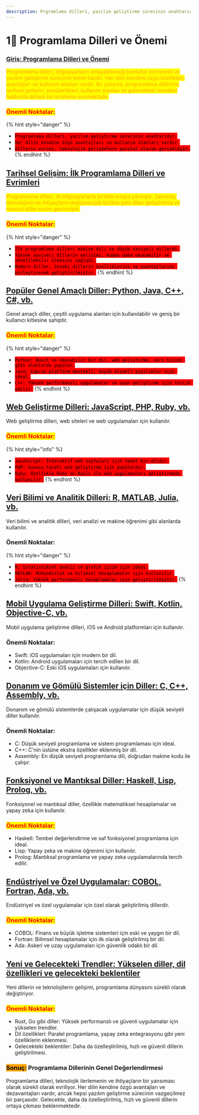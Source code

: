 ```yaml
---
description: Prgramlama dilleri, yazılım geliştirme sürecinin anahtarıdır.
---
```


# 1⃣ Programlama Dilleri ve Önemi

### [Giriş: Programlama Dilleri ve Önemi](programlama-dilleri-ve-oenemi.md)

&#x20;   <mark style="color:orange;">Programlama dilleri, bilgisayarların anlayabileceği komutlar kümesidir ve yazılım geliştirme sürecinin temel taşıdır. Her dilin kendine özgü özellikleri, avantajları ve kullanım alanları vardır. Bu çalışma, programlama dillerinin tarihsel gelişimi, popülerlikleri, kullanım alanları ve gelecekteki trendleri hakkında detaylı bir inceleme sunmaktadır.</mark>

### <mark style="color:red;">Önemli Noktalar:</mark>

{% hint style="danger" %}


* <mark style="background-color:red;">`Programlama dilleri, yazılım geliştirme sürecinin anahtarıdır.`</mark>
* <mark style="background-color:red;">`Her dilin kendine özgü avantajları ve kullanım alanları vardır.`</mark>
* <mark style="background-color:red;">`Dillerin evrimi, teknolojik gelişmelere paralel olarak gerçekleşir.`</mark>
{% endhint %}



## [Tarihsel Gelişim: İlk Programlama Dilleri ve Evrimleri](programlama-dilleri-ve-oenemi.md#tarihsel-gelisim-ilk-programlama-dilleri-ve-evrimleri)

&#x20;     <mark style="color:orange;">Programlama dilleri, ilk bilgisayarlarla birlikte ortaya çıkmıştır. Zamanla, teknolojinin ve ihtiyaçların değişmesiyle birlikte yeni diller geliştirilmiş ve mevcut diller evrim geçirmiştir.</mark>

### <mark style="color:red;">Önemli Noktalar:</mark>

{% hint style="danger" %}


* <mark style="background-color:red;">`İlk programlama dilleri makine dili ve düşük seviyeli dillerdi.`</mark>
* <mark style="background-color:red;">`Yüksek seviyeli dillerin gelişimi, kodun daha okunabilir ve yönetilebilir olmasını sağladı.`</mark>
* <mark style="background-color:red;">`Modern diller, önceki dillerin özelliklerini ve avantajlarını birleştirerek geliştirilmiştir.`</mark>
{% endhint %}

## [Popüler Genel Amaçlı Diller: Python, Java, C++, C#, vb.](programlama-dilleri-ve-oenemi.md#popueler-genel-amacli-diller-python-java-c++-c-vb.)

Genel amaçlı diller, çeşitli uygulama alanları için kullanılabilir ve geniş bir kullanıcı kitlesine sahiptir.

### <mark style="color:red;">Önemli Noktalar:</mark>

{% hint style="danger" %}


* <mark style="background-color:red;">`Python: Basit ve okunabilir bir dil, web geliştirme, veri bilimi gibi alanlarda popüler.`</mark>
* <mark style="background-color:red;">`Java: Çapraz platform destekli, büyük ölçekli yazılımlar için ideal.`</mark>
* <mark style="background-color:red;">`C++: Yüksek performanslı uygulamalar ve oyun geliştirme için tercih edilir.`</mark>
{% endhint %}

## [Web Geliştirme Dilleri: JavaScript, PHP, Ruby, vb.](programlama-dilleri-ve-oenemi.md#web-gelistirme-dilleri-javascript-php-ruby-vb.)

Web geliştirme dilleri, web siteleri ve web uygulamaları için kullanılır.

### <mark style="color:red;">Önemli Noktalar:</mark>

{% hint style="info" %}


* <mark style="background-color:red;">`JavaScript: İnteraktif web sayfaları için temel bir dildir.`</mark>
* <mark style="background-color:red;">`PHP: Sunucu tarafı web geliştirme için popülerdir.`</mark>
* <mark style="background-color:red;">`Ruby: Özellikle Ruby on Rails ile web uygulamaları geliştirmede kullanılır.`</mark>
{% endhint %}

## [Veri Bilimi ve Analitik Dilleri: R, MATLAB, Julia, vb.](programlama-dilleri-ve-oenemi.md#veri-bilimi-ve-analitik-dilleri-r-matlab-julia-vb.)

Veri bilimi ve analitik dilleri, veri analizi ve makine öğrenimi gibi alanlarda kullanılır.

### Önemli Noktalar:



{% hint style="danger" %}


* <mark style="background-color:red;">`R: İstatistiksel analiz ve grafik çizim için ideal.`</mark>
* <mark style="background-color:red;">`MATLAB: Mühendislik ve bilimsel hesaplamalar için kullanılır.`</mark>
* <mark style="background-color:red;">`Julia: Yüksek performanslı hesaplamalar için geliştirilmiştir.`</mark>
{% endhint %}

## [Mobil Uygulama Geliştirme Dilleri: Swift, Kotlin, Objective-C, vb.](programlama-dilleri-ve-oenemi.md#mobil-uygulama-gelistirme-dilleri-swift-kotlin-objective-c-vb.)

Mobil uygulama geliştirme dilleri, iOS ve Android platformları için kullanılır.

### Önemli Noktalar:

* Swift: iOS uygulamaları için modern bir dil.
* Kotlin: Android uygulamaları için tercih edilen bir dil.
* Objective-C: Eski iOS uygulamaları için kullanılır.

## [Donanım ve Gömülü Sistemler için Diller: C, C++, Assembly, vb.](programlama-dilleri-ve-oenemi.md#donanim-ve-goemuelue-sistemler-icin-diller-c-c++-assembly-vb.)

Donanım ve gömülü sistemlerde çalışacak uygulamalar için düşük seviyeli diller kullanılır.

### Önemli Noktalar:

* C: Düşük seviyeli programlama ve sistem programlaması için ideal.
* C++: C'nin üstüne ekstra özellikler eklenmiş bir dil.
* Assembly: En düşük seviyeli programlama dili, doğrudan makine kodu ile çalışır.

## [Fonksiyonel ve Mantıksal Diller: Haskell, Lisp, Prolog, vb.](programlama-dilleri-ve-oenemi.md#fonksiyonel-ve-mantiksal-diller-haskell-lisp-prolog-vb.)

Fonksiyonel ve mantıksal diller, özellikle matematiksel hesaplamalar ve yapay zeka için kullanılır.

### <mark style="color:red;">Önemli Noktalar:</mark>

* Haskell: Tembel değerlendirme ve saf fonksiyonel programlama için ideal.
* Lisp: Yapay zeka ve makine öğrenimi için kullanılır.
* Prolog: Mantıksal programlama ve yapay zeka uygulamalarında tercih edilir.

## [Endüstriyel ve Özel Uygulamalar: COBOL, Fortran, Ada, vb.](enduestriyel-ve-oezel-uygulamalar-cobol-fortran-ada-vb..md)

Endüstriyel ve özel uygulamalar için özel olarak geliştirilmiş dillerdir.

### <mark style="color:red;">Önemli Noktalar:</mark>

* COBOL: Finans ve büyük işletme sistemleri için eski ve yaygın bir dil.
* Fortran: Bilimsel hesaplamalar için ilk olarak geliştirilmiş bir dil.
* Ada: Askeri ve uzay uygulamaları için güvenlik odaklı bir dil.

## [Yeni ve Gelecekteki Trendler: Yükselen diller, dil özellikleri ve gelecekteki beklentiler](programlama-dilleri-ve-oenemi.md#yeni-ve-gelecekteki-trendler-yuekselen-diller-dil-oezellikleri-ve-gelecekteki-beklentiler)

Yeni dillerin ve teknolojilerin gelişimi, programlama dünyasını sürekli olarak değiştiriyor.

### <mark style="color:red;">Önemli Noktalar:</mark>

* Rust, Go gibi diller: Yüksek performanslı ve güvenli uygulamalar için yükselen trendler.
* Dil özellikleri: Paralel programlama, yapay zeka entegrasyonu gibi yeni özelliklerin eklenmesi.
* Gelecekteki beklentiler: Daha da özelleştirilmiş, hızlı ve güvenli dillerin geliştirilmesi.

### <mark style="background-color:orange;">Sonuç:</mark> Programlama Dillerinin Genel Değerlendirmesi

Programlama dilleri, teknolojik ilerlemenin ve ihtiyaçların bir yansıması olarak sürekli olarak evriliyor. Her dilin kendine özgü avantajları ve dezavantajları vardır, ancak hepsi yazılım geliştirme sürecinin vazgeçilmez bir parçasıdır. Gelecekte, daha da özelleştirilmiş, hızlı ve güvenli dillerin ortaya çıkması beklenmektedir.
